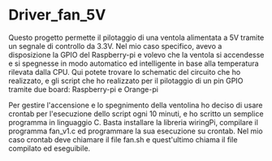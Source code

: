 # Driver_fan_5V
Questo progetto permette il pilotaggio di una ventola alimentata a 5V tramite un segnale di controllo da 3.3V.
Nel mio caso specifico, avevo a disposizione la GPIO del Raspberry-pi e volevo che la ventola si accendesse e si spegnesse in modo automatico ed intelligente in base alla temperatura rilevata dalla CPU.
Qui potete trovare lo schematic del circuito che ho realizzato, e gli script che ho realizzato per il pilotaggio di un pin GPIO tramite due board: Raspberry-pi e Orange-pi


Per gestire l'accensione e lo spegnimento della ventolina ho deciso di usare crontab per l'esecuzione dello script ogni 10 minuti, e ho scritto un semplice programma in linguaggio C.
Basta installare la libreria wiringPi, compilare il programma fan_v1.c ed programmare la sua esecuzione su crontab.
Nel mio caso crontab deve chiamare il file fan.sh e quest'ultimo chiama il file compilato ed eseguibile.
